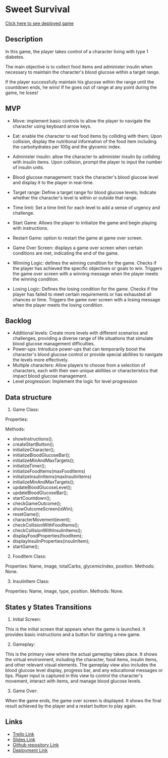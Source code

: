 # Sweet Survival

[Click here to see deployed game](https://angelguirao.github.io/sweetSurvival/)

## Description

In this game, the player takes control of a character living with type 1 diabetes.

The main objective is to collect food items and administer insulin when necessary to maintain the character's blood glucose within a target range.

If the player successfully maintain his glucose within the range until the countdown ends, he wins! If he goes out of range at any point during the game, he loses!

## MVP

- Move: implement basic controls to allow the player to navigate the character using keyboard arrow keys.

- Eat: enable the character to eat food items by colliding with them; Upon collision, display the nutritional information of the food item including the carbohydrates per 100g and the glycemic index.

- Administer insulin: allow the character to administer insulin by colliding with insulin items. Upon collision, prompt the player to input the number of insulin units.

- Blood glucose management: track the character's blood glucose level and display it to the player in real-time.

- Target range: Define a target range for blood glucose levels; Indicate whether the character's level is within or outside that range.

- Time limit: Set a time limit for each level to add a sense of urgency and challenge.

- Start Game: Allows the player to initialize the game and begin playing with instructions.

- Restart Game: option to restart the game at game over screen.

- Game Over Screen: displays a game over screen when certain conditions are met, indicating the end of the game.

- Winning Logic: defines the winning condition for the game. Checks if the player has achieved the specific objectives or goals to win. Triggers the game over screen with a winning message when the player meets the winning condition.

- Losing Logic: Defines the losing condition for the game. Checks if the player has failed to meet certain requirements or has exhausted all chances or time. Triggers the game over screen with a losing message when the player meets the losing condition.

## Backlog

- Additional levels: Create more levels with different scenarios and challenges, providing a diverse range of life situations that simulate blood glucose management difficulties.
- Power-ups: Introduce power-ups that can temporarily boost the character's blood glucose control or provide special abilities to navigate the levels more effectively.
- Multiple characters: Allow players to choose from a selection of characters, each with their own unique abilities or characteristics that impact blood glucose management.
- Level progression: Implement the logic for level progression

## Data structure

1. Game Class:

Properties:


Methods:
- showInstructions();
- createStartButton();
- initializeCharacter();
- initializeBloodGlucoseBar();
- initializeMinAndMaxTargets();
- initializeTimer();
- initializeFoodItems(maxFoodItems)
- initializeInsulinItems(maxInsulinItems)
- initializeMinAndMaxTargets();
- updateBloodGlucoseLevel();
- updateBloodGlucoseBar();
- startCountdown();
- checkGameOutcome();
- showOutcomeScreen(isWin);
- resetGame();
- characterMovement(event);
- checkCollisionWithFoodItems();
- checkCollisionWithInsulinItems();
- displayFoodProperties(foodItem);
- displayInsulinProperties(insulinItem);
- startGame();


2. FoodItem Class:

Properties: Name, image, totalCarbs, glycemicIndex, position.
Methods: None.

3. InsulinItem Class:

Properties: Name, image, type, position.
Methods: None.

## States y States Transitions

1. Initial Screen:

This is the initial screen that appears when the game is launched.
It provides basic instructions and a button for starting a new game.

2. Gameplay:

This is the primary view where the actual gameplay takes place.
It shows the virtual environment, including the character, food items, insulin items, and other relevant visual elements.
The gameplay view also includes the blood glucose level display, progress bar, and any educational messages or tips.
Player input is captured in this view to control the character's movement, interact with items, and manage blood glucose levels.

3. Game Over:

When the game ends, the game over screen is displayed.
It shows the final result achieved by the player and a restart button to play again.

## Links

- [Trello Link](https://trello.com/b/BhAXmGrl/sweetsurvival)
- [Slides Link](https://docs.google.com/presentation/d/15z58um46oZHen_dA_O-UbgfJaLkFB-3vxb19QqvOMys/edit#slide=id.p)
- [Github repository Link](https://github.com/Angelguirao/sweetSurvival)
- [Deployment Link](https://angelguirao.github.io/sweetSurvival/)
